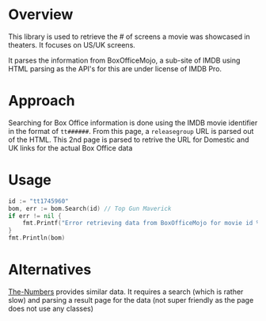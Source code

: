 # Overview
This library is used to retrieve the # of screens a movie was showcased in theaters. It focuses on US/UK screens.

It parses the information from BoxOfficeMojo, a sub-site of IMDB using HTML parsing as the API's for this are under license of IMDB Pro.


# Approach
Searching for Box Office information is done using the IMDB movie identifier in the format of `tt######`. From this page, a `releasegroup` URL is parsed out of the HTML.
This 2nd page is parsed to retrive the URL for Domestic and UK links for the actual Box Office data

# Usage

```go
id := "tt1745960"
bom, err := bom.Search(id) // Top Gun Maverick
if err != nil {
    fmt.Printf("Error retrieving data from BoxOfficeMojo for movie id %s, Error: %s", id, err)
}
fmt.Println(bom)
```

# Alternatives
[The-Numbers](https://www.the-numbers.com) provides similar data. It requires a search (which is rather slow) and parsing a result page for the data (not super friendly as the page does not use any classes)